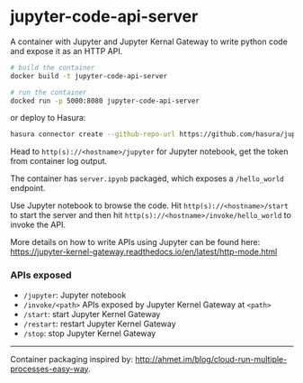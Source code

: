 # jupyter-code-api-server

A container with Jupyter and Jupyter Kernal Gateway to write python code and expose it as an HTTP API.

```sh
# build the container
docker build -t jupyter-code-api-server

# run the container
docked run -p 5000:8080 jupyter-code-api-server 
```

or deploy to Hasura:

```sh
hasura connector create --github-repo-url https://github.com/hasura/jupyter-code-api-server/tree/main
```

Head to `http(s)://<hostname>/jupyter` for Jupyter notebook, get the token from container log output.

The container has `server.ipynb` packaged, which exposes a `/hello_world` endpoint. 

Use Jupyter notebook to browse the code. Hit `http(s)://<hostname>/start` to start the server and then hit `http(s)://<hostname>/invoke/hello_world` to invoke the API.

More details on how to write APIs using Jupyter can be found here: https://jupyter-kernel-gateway.readthedocs.io/en/latest/http-mode.html

### APIs exposed

- `/jupyter`: Jupyter notebook
- `/invoke/<path>` APIs exposed by Jupyter Kernel Gateway at `<path>`
- `/start`: start Jupyter Kernel Gateway
- `/restart`: restart Jupyter Kernel Gateway
- `/stop`: stop Jupyter Kernel Gateway

---

Container packaging inspired by: http://ahmet.im/blog/cloud-run-multiple-processes-easy-way.
